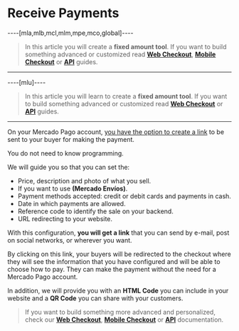 # Receive Payments

----[mla,mlb,mcl,mlm,mpe,mco,global]----
> In this article you will create a **fixed amount tool**. If you want to build something advanced or customized read **[Web Checkout](/guides/payments/web-checkout/introduction.es.md)**, **[Mobile Checkout](/guides/payments/mobile-checkout/introduction.es.md)** or **[API](/guides/payments/api/introduction.es.md)** guides.
------------

----[mlu]----
> In this article you will learn to create a **fixed amount tool**. If you want to build something advanced or customized read **[Web Checkout](/guides/payments/web-checkout/introduction.es.md)** or **[API](/guides/payments/api/introduction.es.md)** guides.
------------

On your Mercado Pago account, [you have the option to create a link](https://www.mercadopago.com.ar/tools/create) to be sent to your buyer for making the payment.

You do not need to know programming.

We will guide you so that you can set the:

* Price, description and photo of what you sell.
* If you want to use **(Mercado Envíos)**.
* Payment methods accepted: credit or debit cards and payments in cash.
* Date in which payments are allowed.
* Reference code to identify the sale on your backend.
* URL redirecting to your website.

With this configuration, **you will get a link** that you can send by e-mail, post on social networks, or wherever you want.

By clicking on this link, your buyers will be redirected to the checkout where they will see the information that you have configured and will be able to choose how to pay. They can make the payment without the need for a Mercado Pago account.

In addition, we will provide you with an **HTML Code** you can include in your website and a **QR Code** you can share with your customers.

> If you want to build something more advanced and personalized, check our **[Web Checkout](/guides/payments/web-checkout/introduction.en.md)**, **[Mobile Checkout](/guides/payments/mobile-checkout/introduction.en.md)** or **[API](/guides/payments/api/introduction.en.md)** documentation.
